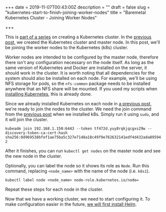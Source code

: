 +++
date = 2019-11-07T00:43:00Z
description = ""
draft = false
slug = "kubernetes-start-to-finish-joining-worker-nodes"
title = "Baremetal Kubernetes Cluster - Joining Worker Nodes"

+++


This is [part of a series](__GHOST_URL__/baremetal-kubernetes-cluster-start-to-finish/) on creating a Kubernetes cluster. In the [previous post](__GHOST_URL__/baremetal-kubernetes-cluster-creating-the-cluster/), we created the Kubernetes cluster and master node. In this post, we'll be joining the worker nodes to the Kubernetes (k8s) cluster.

Worker nodes are intended to be configured by the master node, therefore there isn't any configuration necessary on the node itself. As long as the same version of Kubernetes and Docker are installed on the server, it should work in the cluster. It is worth noting that all dependencies for the system should also be installed on each node. For example, we'll be using NFS storage for pods, so the `nfs-common` package needs to be installed anywhere that an NFS share will be mounted. If you used my scripts when [installing Kubernetes](__GHOST_URL__/baremetal-kubernetes-cluster-installing-kubernetes/), this is already done.

Since we already installed Kubernetes on each node in [a previous post](__GHOST_URL__/baremetal-kubernetes-cluster-installing-kubernetes/), we're ready to join the nodes to the cluster. We need the join command from the [previous post](__GHOST_URL__/baremetal-kubernetes-cluster-create-the-cluster/) when we installed k8s. Simply run it using `sudo`, and it will join the cluster.

`kubeadm join 192.168.1.150:6443 --token tf472d.yuy8rqkjqcgxs29w --discovery-token-ca-cert-hash sha256:0d969538bfef1ae75ba5c327e7148a18c49f9e762632141edf4d432ada895942`

After it finishes, you can run `kubectl get nodes` on the master node and see the new node in the cluster.

Optionally, you can label the node so it shows its role as `Node`. Run this command, replacing `<node_name>` with the name of the node (i.e. `k8s1`).

`kubectl label node <node_name> node-role.kubernetes.io/node=`

Repeat these steps for each node in the cluster.

Now that we have a working cluster, we need to start configuring it. To make configuration easier in the future, [we will first install Helm](__GHOST_URL__/baremetal-kubernetes-cluster-helm/).

